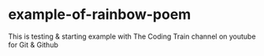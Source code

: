 # example-of-rainbow-poem
This is testing &amp; starting example with The Coding Train channel on youtube for Git &amp; Github 
